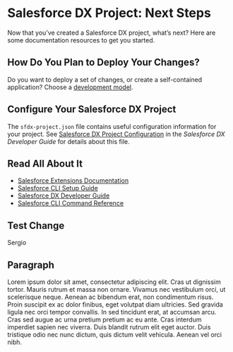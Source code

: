 # Salesforce DX Project: Next Steps

Now that you’ve created a Salesforce DX project, what’s next? Here are some documentation resources to get you started.

## How Do You Plan to Deploy Your Changes?

Do you want to deploy a set of changes, or create a self-contained application? Choose a [development model](https://developer.salesforce.com/tools/vscode/en/user-guide/development-models).

## Configure Your Salesforce DX Project

The `sfdx-project.json` file contains useful configuration information for your project. See [Salesforce DX Project Configuration](https://developer.salesforce.com/docs/atlas.en-us.sfdx_dev.meta/sfdx_dev/sfdx_dev_ws_config.htm) in the _Salesforce DX Developer Guide_ for details about this file.

## Read All About It

- [Salesforce Extensions Documentation](https://developer.salesforce.com/tools/vscode/)
- [Salesforce CLI Setup Guide](https://developer.salesforce.com/docs/atlas.en-us.sfdx_setup.meta/sfdx_setup/sfdx_setup_intro.htm)
- [Salesforce DX Developer Guide](https://developer.salesforce.com/docs/atlas.en-us.sfdx_dev.meta/sfdx_dev/sfdx_dev_intro.htm)
- [Salesforce CLI Command Reference](https://developer.salesforce.com/docs/atlas.en-us.sfdx_cli_reference.meta/sfdx_cli_reference/cli_reference.htm)

## Test Change
Sergio

## Paragraph
Lorem ipsum dolor sit amet, consectetur adipiscing elit. Cras ut dignissim tortor. Mauris rutrum et massa non ornare. Vivamus nec vestibulum orci, ut scelerisque neque. Aenean ac bibendum erat, non condimentum risus. Proin suscipit ex ac dolor finibus, eget volutpat diam ultricies. Sed gravida ligula nec orci tempor convallis. In sed tincidunt erat, at accumsan arcu. Cras sed augue ac urna pretium pretium ac eu ante. Cras interdum imperdiet sapien nec viverra. Duis blandit rutrum elit eget auctor. Duis tristique odio nec nunc dictum, quis dictum velit vehicula. Aenean vel orci nibh.